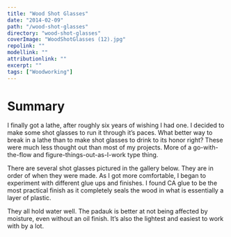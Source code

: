 ```yaml
---
title: "Wood Shot Glasses"
date: "2014-02-09"
path: "/wood-shot-glasses"
directory: "wood-shot-glasses"
coverImage: "WoodShotGlasses (12).jpg"
repolink: ""
modellink: ""
attributionlink: ""
excerpt: ""
tags: ["Woodworking"]
---
```


# Summary

I finally got a lathe, after roughly six years of wishing I had one. I decided to make some shot glasses to run it through it’s paces. What better way to break in a lathe than to make shot glasses to drink to its honor right? These were much less thought out than most of my projects. More of a go-with-the-flow and figure-things-out-as-I-work type thing.

There are several shot glasses pictured in the gallery below. They are in order of when they were made. As I got more comfortable, I began to experiment with different glue ups and finishes. I found CA glue to be the most practical finish as it completely seals the wood in what is essentially a layer of plastic.

They all hold water well. The padauk is better at not being affected by moisture, even without an oil finish. It’s also the lightest and easiest to work with by a lot.
